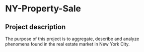 # NY-Property-Sale

## Project description

The purpose of this project is to aggregate, describe and analyze phenomena found in the real estate market in New York City.
